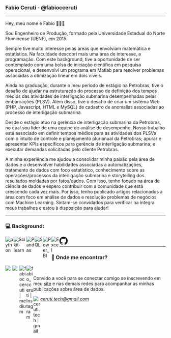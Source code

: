 ### Fabio Ceruti - @fabiocceruti
-----------------------------------------------------

Hey, meu nome é Fabio 👨‍💻🖖

Sou Engenheiro de Produção, formado pela Universidade Estadual do Norte Fluminense (UENF), em 2015. 

Sempre tive muito interesse pelas áreas que envolviam matemática e estatística. Na faculdade descobri mais uma área de interesse, a programação. Com este background, tive a oportunidade de ser contemplado com uma bolsa de iniciação científica em pesquisa operacional, e desenvolvi um programa em Matlab para resolver problemas associadas a otimização linear em dois níveis.

Ainda na graduação, durante o meu período de estágio na Petrobras, tive o desafio de ajudar na estruturação do processo de definição dos tempos médios das atividades de interligação submarina desempenhadas pelas embarcações (PLSV). Além disso, tive o desafio de criar um sistema Web (PHP, Javascript, HTML e MySQL) de cadastro de anomalias associadas ao processo de interligação submarina.

Desde o estágio atuo na gerência de interligação submarina da Petrobras, no qual sou líder de uma equipe de análise de desempenho. Nosso trabalho está associado em definir tempos médios para as atividades dos PLSVs com o intuito de controle e planejamento plurianual da Petrobras; apurar e apresentar KPIs específicos para gerência de interligação submarina; e executar demandas solicitadas pelo cliente Petrobras.

A minha experiência me ajudou a consolidar minha paixão pela área de dados e a desenvolver habilidades associadas a automatizações, tratamento de dados com foco estatístico, conhecimento sobre as operações/processos da interligação submarina e storytelling dos resultados moldadas por fatos/dados.
Com isso, tenho focado na área de ciência de dados e espero contribuir com a comunidade que está crescendo cada vez mais. Por isso, tenho publicado artigos relacionados a área com foco em análise de dados e resolução problemas de negócios com Machine Learning. Sintam-se convidados para verificar na íntegra meus trabalhos e estou à disposição para ajudar!

---------------------------------------------------------------

### 💻 Background:
<img align="left" alt="python" width="26px" src="https://cdn3.iconfinder.com/data/icons/logos-and-brands-adobe/512/267_Python-512.png" />
<img align="left" alt="Scikit-learn" width="40px" src="https://upload.wikimedia.org/wikipedia/commons/0/05/Scikit_learn_logo_small.svg" />
<img align="left" alt="Pandas" width="26px" src="https://cdn.jsdelivr.net/npm/simple-icons@3.4.0/icons/pandas.svg" />
<img align="left" alt="SQL" width="26px" src="https://cdn3.iconfinder.com/data/icons/servers-and-networks-flat/60/SQL-Database-structured-query-language-512.png" />
<img align="left" alt="Power_BI" width="26px" src="https://cdn0.iconfinder.com/data/icons/social-media-logo-4/32/Social_Media_power_bi-512.png" />
<img align="left" alt="Excel" width="26px" src="https://cdn4.iconfinder.com/data/icons/logos-and-brands/512/119_Excel_logo_logos-512.png" />
<img align="left" alt="GitHub" width="26px" src="https://raw.githubusercontent.com/github/explore/78df643247d429f6cc873026c0622819ad797942/topics/github/github.png" />
<br/>

----------------------------------------------------------------

### 📡 Onde me encontrar?

[<img align="left"  width="22px" src="https://cdn.jsdelivr.net/npm/simple-icons@3.4.0/icons/linkedin.svg" />](https://www.linkedin.com/in/fabio-ceruti/)
[<img align="left"  width="22px" src="https://cdn3.iconfinder.com/data/icons/colorful-guache-social-media-logos-1/159/social-media_web-512.png" />](https://fabioceruti.tech/)
[<img align="left" alt="fabiocceruti | medium" width="22px" src="https://cdn.jsdelivr.net/npm/simple-icons@3.4.0/icons/medium.svg" />](https://fabiocceruti.medium.com/)
[<img align="left" alt="fabio_cceruti | Instagram" width="22px" src="https://cdn4.iconfinder.com/data/icons/picons-social/57/38-instagram-2-512.png" />](https://www.instagram.com/fabio_cceruti/)
<br/>

Convido a você para se conectar comigo se inscrevendo em meu [site](https://fabioceruti.tech/) e nas demais redes para acompanhar as minhas publicações sobre área de dados. 

<img align="left" alt="ceruti.tech | gmail" width="22px" src="https://cdn1.iconfinder.com/data/icons/logos-and-brands-3/512/147_Gmail_logo_logos-512.png" />*ceruti.tech@gmail.com*
